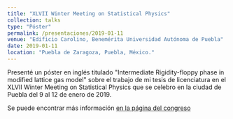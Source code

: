 ```yaml
---
title: "XLVII Winter Meeting on Statistical Physics"
collection: talks
type: "Póster"
permalink: /presentaciones/2019-01-11
venue: "Edificio Carolino, Benemérita Universidad Autónoma de Puebla"
date: 2019-01-11
location: "Puebla de Zaragoza, Puebla, México."
---
```


Presenté un póster en inglés titulado "Intermediate Rigidity-floppy phase in modified lattice gas model" sobre el trabajo de mi tesis de licenciatura en el XLVII Winter Meeting on Statistical Physics que se celebro en la ciudad de Puebla del 9 al 12 de enero de 2019. 

Se puede encontrar más información [en la página del congreso](https://sites.google.com/view/wintermeeting2019mx/poster-abstracts)
